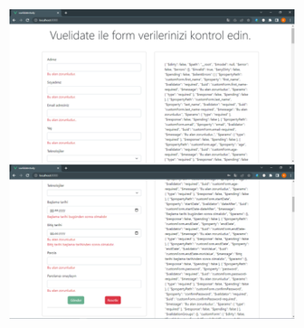 <img src="./src/assets/Screenshot_1.png" alt="1"/>

<br/>


<img src="./src/assets/Screenshot_2.png" alt="2"/>
